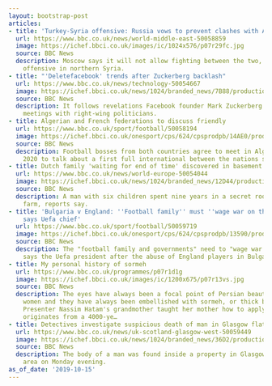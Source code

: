 ```yaml
---
layout: bootstrap-post
articles:
- title: 'Turkey-Syria offensive: Russia vows to prevent clashes with Assad forces'
  url: https://www.bbc.co.uk/news/world-middle-east-50058859
  image: https://ichef.bbci.co.uk/images/ic/1024x576/p07r29fc.jpg
  source: BBC News
  description: Moscow says it will not allow fighting between the two, amid Turkey's
    offensive in northern Syria.
- title: "'Deletefacebook' trends after Zuckerberg backlash"
  url: https://www.bbc.co.uk/news/technology-50054667
  image: https://ichef.bbci.co.uk/news/1024/branded_news/7B88/production/_109242613_gettyimages-944724820.jpg
  source: BBC News
  description: It follows revelations Facebook founder Mark Zuckerberg had unofficial
    meetings with right-wing politicians.
- title: Algerian and French federations to discuss friendly
  url: https://www.bbc.co.uk/sport/football/50058194
  image: https://ichef.bbci.co.uk/onesport/cps/624/cpsprodpb/14AE0/production/_109240748_fafpresident-leftandfffpresident-right.jpg
  source: BBC News
  description: Football bosses from both countries agree to meet in Algeria in early
    2020 to talk about a first full international between the nations since 2001.
- title: Dutch family 'waiting for end of time' discovered in basement
  url: https://www.bbc.co.uk/news/world-europe-50054044
  image: https://ichef.bbci.co.uk/news/1024/branded_news/12D44/production/_109242177_057314921-1.jpg
  source: BBC News
  description: A man with six children spent nine years in a secret room at a Dutch
    farm, reports say.
- title: 'Bulgaria v England: ''Football family'' must ''wage war on the racists''
    says Uefa chief'
  url: https://www.bbc.co.uk/sport/football/50059719
  image: https://ichef.bbci.co.uk/onesport/cps/624/cpsprodpb/13590/production/_97584297_breaking_news.png
  source: BBC News
  description: The "football family and governments" need to "wage war on the racists",
    says the Uefa president after the abuse of England players in Bulgaria.
- title: My personal history of sormeh
  url: https://www.bbc.co.uk/programmes/p07r1d1g
  image: https://ichef.bbci.co.uk/images/ic/1200x675/p07r13vs.jpg
  source: BBC News
  description: The eyes have always been a focal point of Persian beauty for men and
    women and they have always been embellished with sormeh, or thick black eyeliner.
    Presenter Nassim Hatam's grandmother taught her mother how to apply sormeh, which
    originates from a 4000-ye…
- title: Detectives investigate suspicious death of man in Glasgow flat
  url: https://www.bbc.co.uk/news/uk-scotland-glasgow-west-50059449
  image: https://ichef.bbci.co.uk/news/1024/branded_news/36D2/production/_109243041_167bbf32-a228-4d3f-9f1c-7c38b2177254.jpg
  source: BBC News
  description: The body of a man was found inside a property in Glasgow's Maryhill
    area on Monday evening.
as_of_date: '2019-10-15'
---
```


